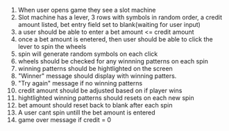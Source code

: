 1. When user opens game they see a slot machine 
2. Slot machine has a lever, 3 rows with symbols in random order, a credit amount listed, bet entry field set to blank(waiting for user input) 
3. a user should be able to enter a bet amount <= credit amount 
4. once a bet amount is enetered, then user should be able to click the lever to spin the wheels
5. spin will generate random symbols on each click
6. wheels should be checked for any winnning patterns on each spin
7. winning patterns should be hightlighted on the screen
8. "Winner" message should display with winning patters.
9. "Try again" message if no winning patterns 
10. credit amount should be adjusted based on if player wins 
11. hightlighted winning patterns should resets on each new spin 
12. bet amount should reset back to blank after each spin 
13. A user cant spin untill the bet amount is entered 
14. game over message if credit = 0